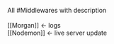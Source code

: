 All #Middlewares with description<br><br>
[[Morgan]] <- logs<br>
[[Nodemon]] <- live server update<br>